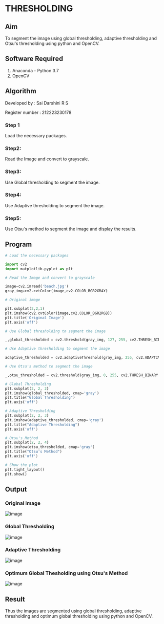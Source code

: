 # THRESHOLDING
## Aim
To segment the image using global thresholding, adaptive thresholding and Otsu's thresholding using python and OpenCV.

## Software Required
1. Anaconda - Python 3.7
2. OpenCV

## Algorithm

Developed by : Sai Darshini R S

Register number : 212223230178

### Step 1
Load the necessary packages.
 

### Step2:
Read the Image and convert to grayscale.

### Step3:
Use Global thresholding to segment the image.

### Step4:
Use Adaptive thresholding to segment the image.

### Step5:
Use Otsu's method to segment the image and display the results.

## Program

```python
# Load the necessary packages

import cv2
import matplotlib.pyplot as plt

# Read the Image and convert to grayscale

image=cv2.imread('beach.jpg')
gray_img=cv2.cvtColor(image,cv2.COLOR_BGR2GRAY)

# Original image

plt.subplot(2,2,1)
plt.imshow(cv2.cvtColor(image,cv2.COLOR_BGR2RGB))
plt.title('Original Image')
plt.axis('off')

# Use Global thresholding to segment the image

_,global_thresholded = cv2.threshold(gray_img, 127, 255, cv2.THRESH_BINARY)

# Use Adaptive thresholding to segment the image

adaptive_thresholded = cv2.adaptiveThreshold(gray_img, 255, cv2.ADAPTIVE_THRESH_GAUSSIAN_C, cv2.THRESH_BINARY, 11, 2)

# Use Otsu's method to segment the image 

_,otsu_thresholded = cv2.threshold(gray_img, 0, 255, cv2.THRESH_BINARY + cv2.THRESH_OTSU)

# Global Thresholding
plt.subplot(2, 2, 2)
plt.imshow(global_thresholded, cmap='gray')
plt.title("Global Thresholding")
plt.axis('off')

# Adaptive Thresholding
plt.subplot(2, 2, 3)
plt.imshow(adaptive_thresholded, cmap='gray')
plt.title("Adaptive Thresholding")
plt.axis('off')

# Otsu's Method
plt.subplot(2, 2, 4)
plt.imshow(otsu_thresholded, cmap='gray')
plt.title("Otsu's Method")
plt.axis('off')

# Show the plot
plt.tight_layout()
plt.show()


```
## Output

### Original Image
![image](https://github.com/user-attachments/assets/43736195-dab6-4fca-b282-c09359b0973f)


### Global Thresholding
![image](https://github.com/user-attachments/assets/a274d862-f99c-4851-a28e-370b43c7a11b)


### Adaptive Thresholding
![image](https://github.com/user-attachments/assets/b4b2a9c8-a314-4920-b7f0-40a720bceac2)


### Optimum Global Thesholding using Otsu's Method
![image](https://github.com/user-attachments/assets/2f5e162a-9d80-4026-b4c7-5f119dc227af)



## Result
Thus the images are segmented using global thresholding, adaptive thresholding and optimum global thresholding using python and OpenCV.
